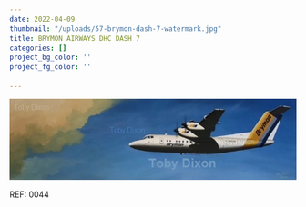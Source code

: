 ```yaml
---
date: 2022-04-09
thumbnail: "/uploads/57-brymon-dash-7-watermark.jpg"
title: BRYMON AIRWAYS DHC DASH 7
categories: []
project_bg_color: ''
project_fg_color: ''

---
```

![](/uploads/57-brymon-dash-7-watermark.jpg)

REF: 0044